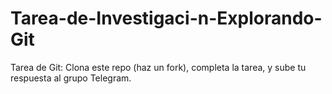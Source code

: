 # Tarea-de-Investigaci-n-Explorando-Git
Tarea de Git: Clona este repo (haz un fork), completa la tarea, y sube tu respuesta al grupo Telegram.
